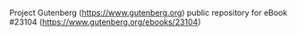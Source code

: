 Project Gutenberg (https://www.gutenberg.org) public repository for eBook #23104 (https://www.gutenberg.org/ebooks/23104)
